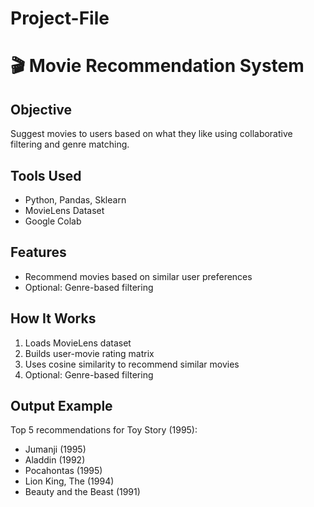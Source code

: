 # Project-File
# 🎬 Movie Recommendation System

## Objective
Suggest movies to users based on what they like using collaborative filtering and genre matching.

## Tools Used
- Python, Pandas, Sklearn
- MovieLens Dataset
- Google Colab

## Features
- Recommend movies based on similar user preferences
- Optional: Genre-based filtering

## How It Works
1. Loads MovieLens dataset
2. Builds user-movie rating matrix
3. Uses cosine similarity to recommend similar movies
4. Optional: Genre-based filtering

## Output Example
Top 5 recommendations for Toy Story (1995):
- Jumanji (1995)
- Aladdin (1992)
- Pocahontas (1995)
- Lion King, The (1994)
- Beauty and the Beast (1991)
